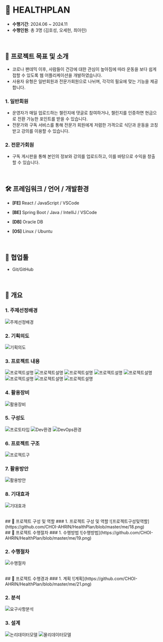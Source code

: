 # 🦾 HEALTHPLAN

- **수행기간**: 2024.06 ~ 2024.11
- **수행인원**: 총 3명 (김호성, 오세헌, 최아린)

<br />

## 📂 프로젝트 목표 및 소개

- 코로나 팬데믹 이후, 사람들이 건강에 대한 관심이 높아짐에 따라 운동을 보다 쉽게 접할 수 있도록 웹 어플리케이션을 개발하였습니다.
- 사용자 유형은 일반회원과 전문가회원으로 나뉘며, 각각의 필요에 맞는 기능을 제공합니다.

### 1. 일반회원
- 운영자가 매일 업로드하는 챌린지에 댓글로 참여하거나, 챌린지를 인증하면 현금으로 전환 가능한 포인트를 받을 수 있습니다.
- 전문가와 구독 서비스를 통해 전문가 회원에게 저렴한 가격으로 식단과 운동을 코칭받고 강의를 이용할 수 있습니다.

### 2. 전문가회원
- 구독 게시판을 통해 본인의 정보와 강의를 업로드하고, 이를 바탕으로 수익을 창출할 수 있습니다.

<br />

## 🛠️ 프레임워크 / 언어 / 개발환경

- **[FE]** React / JavaScript / VSCode

- **[BE]** Spring Boot / Java / IntelliJ / VSCode

- **[DB]** Oracle DB

- **[OS]** Linux / Ubuntu

<br />

## 🤝 협업툴

- Git/GitHub

<br />

## 🌼 개요
### 1. 주제선정배경
![주제선정배경](https://github.com/CHOI-AHRIN/HealthPlan/blob/master/me/1.png)

### 2. 기획의도
![기획의도](https://github.com/CHOI-AHRIN/HealthPlan/blob/master/me/2.png)

### 3. 프로젝트 내용
![프로젝트설명](https://github.com/CHOI-AHRIN/HealthPlan/blob/master/me/3.png)
![프로젝트설명](https://github.com/CHOI-AHRIN/HealthPlan/blob/master/me/4.png)
![프로젝트설명](https://github.com/CHOI-AHRIN/HealthPlan/blob/master/me/5.png)
![프로젝트설명](https://github.com/CHOI-AHRIN/HealthPlan/blob/master/me/6.png)
![프로젝트설명](https://github.com/CHOI-AHRIN/HealthPlan/blob/master/me/7.png)
![프로젝트설명](https://github.com/CHOI-AHRIN/HealthPlan/blob/master/me/8.png)
![프로젝트설명](https://github.com/CHOI-AHRIN/HealthPlan/blob/master/me/9.png)
![프로젝트설명](https://github.com/CHOI-AHRIN/HealthPlan/blob/master/me/10.png)

### 4. 활용장비
![활용장비](https://github.com/CHOI-AHRIN/HealthPlan/blob/master/me/11.png)

### 5. 구성도
![프로토타입](https://github.com/CHOI-AHRIN/HealthPlan/blob/master/me/12.png)
![Dev환경](https://github.com/CHOI-AHRIN/HealthPlan/blob/master/me/13.png)
![DevOps환경](https://github.com/CHOI-AHRIN/HealthPlan/blob/master/me/14.png)

### 6. 프로젝트 구조
![프로젝트구](https://github.com/CHOI-AHRIN/HealthPlan/blob/master/me/15.png)

### 7. 활용방안
![활용방안](https://github.com/CHOI-AHRIN/HealthPlan/blob/master/me/16.png)

### 8. 기대효과
![기대효과](https://github.com/CHOI-AHRIN/HealthPlan/blob/master/me/17.png)

<br />
## 🌼 프로젝트 구성 및 역할
### 1. 프로젝트 구성 및 역할
![프로젝트구성및역할](https://github.com/CHOI-AHRIN/HealthPlan/blob/master/me/18.png)

<br />
## 🌼 프로젝트 수행절차
### 1. 수행방법
![수행방법](https://github.com/CHOI-AHRIN/HealthPlan/blob/master/me/19.png)

### 2. 수행절차
![수행절차](https://github.com/CHOI-AHRIN/HealthPlan/blob/master/me/20.png)

<br />
## 🌼 프로젝트 수행경과
### 1. 계획
![계획](https://github.com/CHOI-AHRIN/HealthPlan/blob/master/me/21.png)

### 2. 분석
![요구사항분석](https://github.com/CHOI-AHRIN/HealthPlan/blob/master/me/22.png)

### 3. 설계
![논리데이터모델](https://github.com/CHOI-AHRIN/HealthPlan/blob/master/me/23.png)
![물리데이터모델](https://github.com/CHOI-AHRIN/HealthPlan/blob/master/me/24.png)
